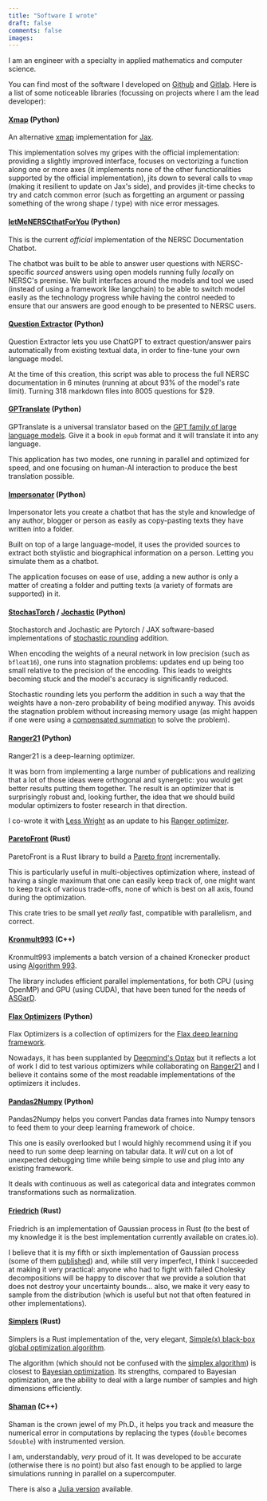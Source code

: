 ```yaml
---
title: "Software I wrote"
draft: false
comments: false
images:
---
```


I am an engineer with a specialty in applied mathematics and computer science.

You can find most of the software I developed on [Github](https://github.com/nestordemeure) and [Gitlab](https://gitlab.com/nestordemeure).
Here is a list of some noticeable libraries (focussing on projects where I am the lead developer):

#### [Xmap](https://github.com/nestordemeure/xmap/tree/main) (Python)

An alternative [xmap](https://jax.readthedocs.io/en/latest/_autosummary/jax.experimental.maps.xmap.html) implementation for [Jax](https://github.com/google/jax).

This implementation solves my gripes with the official implementation: providing a slightly improved interface, focuses on vectorizing a function along one or more axes (it implements none of the other functionalities supported by the official implementation), jits down to several calls to `vmap` (making it resilient to update on Jax's side), and provides jit-time checks to try and catch common error (such as forgetting an argument or passing something of the wrong shape / type) with nice error messages.

#### [letMeNERSCthatForYou](https://github.com/nestordemeure/letMeNERSCthatForYou) (Python)

This is the current *official* implementation of the NERSC Documentation Chatbot.

The chatbot was built to be able to answer user questions with NERSC-specific *sourced* answers using open models running fully *locally* on NERSC's premise.
We built interfaces around the models and tool we used (instead of using a framework like langchain) to be able to switch model easily as the technology progress while having the control needed to ensure that our answers are good enough to be presented to NERSC users.

#### [Question Extractor](https://github.com/nestordemeure/question_extractor) (Python)

Question Extractor lets you use ChatGPT to extract question/answer pairs automatically from existing textual data, in order to fine-tune your own language model.

At the time of this creation, this script was able to process the full NERSC documentation in 6 minutes (running at about 93% of the model's rate limit). Turning 318 markdown files into 8005 questions for $29.

#### [GPTranslate](https://github.com/nestordemeure/GPTranslate) (Python)

GPTranslate is a universal translator based on the [GPT family of large language models](https://openai.com/product).
Give it a book in `epub` format and it will translate it into any language.

This application has two modes, one running in parallel and optimized for speed, and one focusing on human-AI interaction to produce the best translation possible.

#### [Impersonator](https://github.com/nestordemeure/impersonator) (Python)

Impersonator lets you create a chatbot that has the style and knowledge of any author, blogger or person as easily as copy-pasting texts they have written into a folder.

Built on top of a large language-model, it uses the provided sources to extract both stylistic and biographical information on a person. Letting you simulate them as a chatbot.

The application focuses on ease of use, adding a new author is only a matter of creating a folder and putting texts (a variety of formats are supported) in it. 

#### [StochasTorch](https://github.com/nestordemeure/stochastorch) / [Jochastic](https://github.com/nestordemeure/jochastic) (Python)

Stochastorch and Jochastic are Pytorch / JAX software-based implementations of [stochastic rounding](https://nhigham.com/2020/07/07/what-is-stochastic-rounding/) addition.

When encoding the weights of a neural network in low precision (such as `bfloat16`), one runs into stagnation problems: updates end up being too small relative to the precision of the encoding.
This leads to weights becoming stuck and the model's accuracy is significantly reduced.

Stochastic rounding lets you perform the addition in such a way that the weights have a non-zero probability of being modified anyway. This avoids the stagnation problem without increasing memory usage (as might happen if one were using a [compensated summation](https://en.wikipedia.org/wiki/Kahan_summation_algorithm) to solve the problem).

#### [Ranger21](https://github.com/lessw2020/Ranger21) (Python)

Ranger21 is a deep-learning optimizer.

It was born from implementing a large number of publications and realizing that a lot of those ideas were orthogonal and synergetic: you would get better results putting them together.
The result is an optimizer that is surprisingly robust and, looking further, the idea that we should build modular optimizers to foster research in that direction.

I co-wrote it with [Less Wright](https://github.com/lessw2020) as an update to his [Ranger optimizer](https://github.com/lessw2020/Ranger-Deep-Learning-Optimizer).

#### [ParetoFront](https://github.com/nestordemeure/paretoFront) (Rust)

ParetoFront is a Rust library to build a [Pareto front](https://en.wikipedia.org/wiki/Pareto_front) incrementally.

This is particularly useful in multi-objectives optimization where, instead of having a single maximum that one can easily keep track of, one might want to keep track of various trade-offs, none of which is best on all axis, found during the optimization.

This crate tries to be small yet *really* fast, compatible with parallelism, and correct.

#### [Kronmult993](https://github.com/project-asgard/kronmult993) (C++)

Kronmult993 implements a batch version of a chained Kronecker product using [Algorithm 993](https://dl.acm.org/doi/abs/10.1145/3291041).

The library includes efficient parallel implementations, for both CPU (using OpenMP) and GPU (using CUDA), that have been tuned for the needs of [ASGarD](https://github.com/project-asgard/asgard).

#### [Flax Optimizers](https://github.com/nestordemeure/flaxOptimizers) (Python)

Flax Optimizers is a collection of optimizers for the [Flax deep learning framework](https://github.com/google/flax).

Nowadays, it has been supplanted by [Deepmind's Optax](https://github.com/deepmind/optax) but it reflects a lot of work I did to test various optimizers while collaborating on [Ranger21](https://github.com/lessw2020/Ranger21) and I believe it contains some of the most readable implementations of the optimizers it includes.

#### [Pandas2Numpy](https://github.com/nestordemeure/pandas2numpy) (Python)

Pandas2Numpy helps you convert Pandas data frames into Numpy tensors to feed them to your deep learning framework of choice.

This one is easily overlooked but I would highly recommend using it if you need to run some deep learning on tabular data.
It *will* cut on a lot of unexpected debugging time while being simple to use and plug into any existing framework.

It deals with continuous as well as categorical data and integrates common transformations such as normalization.

#### [Friedrich](https://github.com/nestordemeure/friedrich) (Rust)

Friedrich is an implementation of Gaussian process in Rust (to the best of my knowledge it is the best implementation currently available on crates.io).

I believe that it is my fifth or sixth implementation of Gaussian process (some of them [published](https://github.com/nestordemeure/tabularGP)) and, while still very imperfect, I think I succeeded at making it very practical: anyone who had to fight with failed Cholesky decompositions will be happy to discover that we provide a solution that does not destroy your uncertainty bounds... also, we make it very easy to sample from the distribution (which is useful but not that often featured in other implementations).

#### [Simplers](https://github.com/nestordemeure/Simplers) (Rust)

Simplers is a Rust implementation of the, very elegant, [Simple(x) black-box global optimization algorithm](https://github.com/chrisstroemel/Simple).

The algorithm (which should not be confused with the [simplex algorithm](https://en.wikipedia.org/wiki/Simplex_algorithm)) is closest to [Bayesian optimization](https://en.wikipedia.org/wiki/Bayesian_optimization).
Its strengths, compared to Bayesian optimization, are the ability to deal with a large number of samples and high dimensions efficiently.

#### [Shaman](https://gitlab.com/numerical_shaman/shaman) (C++)

Shaman is the crown jewel of my Ph.D., it helps you track and measure the numerical error in computations by replacing the types (`double` becomes `Sdouble`) with instrumented version.

I am, understandably, *very* proud of it.
It was developed to be accurate (otherwise there is no point) but also fast enough to be applied to large simulations running in parallel on a supercomputer.

There is also a [Julia version](https://gitlab.com/numerical_shaman/shaman_julia) available.
